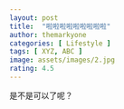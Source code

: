 ```yaml
---
layout: post
title:  "啦啦啦啦啦啦啦啦啦"
author: themarkyone
categories: [ Lifestyle ]
tags: [ XYZ, ABC ]
image: assets/images/2.jpg
rating: 4.5
---
```


是不是可以了呢？
